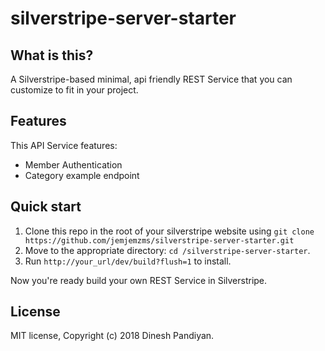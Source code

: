 # silverstripe-server-starter

## What is this?
A Silverstripe-based minimal, api friendly REST Service that you can customize to fit in your project.

## Features

This API Service features:

  * Member Authentication
  * Category example endpoint

## Quick start

1. Clone this repo in the root of your silverstripe website using `git clone https://github.com/jemjemzms/silverstripe-server-starter.git`
2. Move to the appropriate directory: `cd /silverstripe-server-starter`.<br />
3. Run `http://your_url/dev/build?flush=1` to install.<br />

Now you're ready build your own REST Service in Silverstripe.

## License

MIT license, Copyright (c) 2018 Dinesh Pandiyan.
